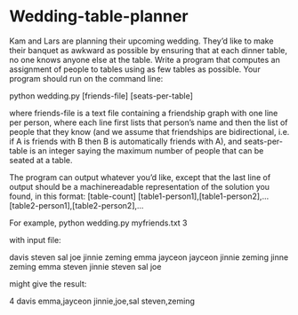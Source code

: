 # Wedding-table-planner

Kam and Lars are planning their upcoming wedding. They’d like to make their banquet as awkward as
possible by ensuring that at each dinner table, no one knows anyone else at the table. Write a program
that computes an assignment of people to tables using as few tables as possible. Your program should
run on the command line:

python wedding.py [friends-file] [seats-per-table]

where friends-file is a text file containing a friendship graph with one line per person, where each
line first lists that person’s name and then the list of people that they know (and we assume that
friendships are bidirectional, i.e. if A is friends with B then B is automatically friends with A), and
seats-per-table is an integer saying the maximum number of people that can be seated at a table.

The program can output whatever you’d like, except that the last line of output should be a machinereadable
representation of the solution you found, in this format:
[table-count] [table1-person1],[table1-person2],... [table2-person1],[table2-person2],...

For example,
python wedding.py myfriends.txt 3 

with input file:

davis steven sal joe jinnie zeming emma jayceon
jayceon jinnie zeming
jinne zeming
emma steven jinnie
steven sal joe

might give the result:

4 davis emma,jayceon jinnie,joe,sal steven,zeming
